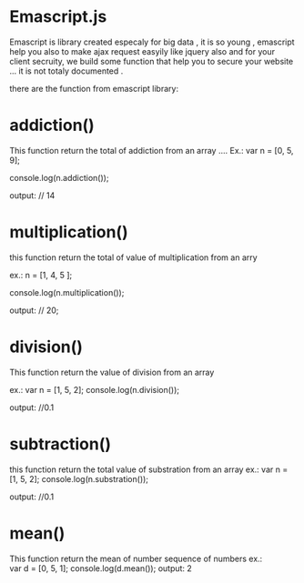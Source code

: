 # Emascript.js
Emascript is library created especaly for big data , it is so young ,
 emascript help you also to make ajax request easyily like jquery also and for your client secruity, we build some function that help you to secure your website ... 
it is not totaly documented .

there are the function from emascript library:

# addiction()
This function return the total of addiction from an array
....
Ex.:
var n = [0, 5, 9];

console.log(n.addiction());

output:
// 14
  # multiplication()
  this function return the total of value of multiplication from an arry 
  
  ex.: n = [1, 4, 5 ];
  
  console.log(n.multiplication());
  
  output:
  // 20;

# division()
 This function return the value of division from an array 
 
 ex.:
 var n = [1, 5, 2];
console.log(n.division());

output:
//0.1

# subtraction()
this function return the total value of substration from an array
 ex.:
 var n = [1, 5, 2];
console.log(n.substration());

output:
//0.1

# mean()

This function return the mean of number sequence of numbers 
ex.:  
        var d =  [0, 5, 1];
        console.log(d.mean());
        output:
        2
